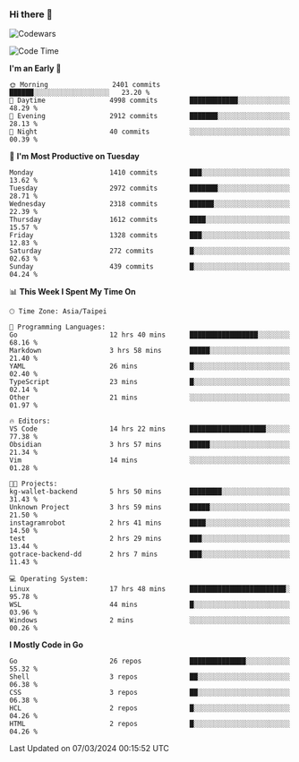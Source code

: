 ### Hi there 👋

![Codewars](https://www.codewars.com/users/omegaatt36/badges/small)

<!--START_SECTION:waka-->
![Code Time](http://img.shields.io/badge/Code%20Time-2%2C214%20hrs%2036%20mins-blue)

**I'm an Early 🐤** 

```text
🌞 Morning                2401 commits        ██████░░░░░░░░░░░░░░░░░░░   23.20 % 
🌆 Daytime                4998 commits        ████████████░░░░░░░░░░░░░   48.29 % 
🌃 Evening                2912 commits        ███████░░░░░░░░░░░░░░░░░░   28.13 % 
🌙 Night                  40 commits          ░░░░░░░░░░░░░░░░░░░░░░░░░   00.39 % 
```
📅 **I'm Most Productive on Tuesday** 

```text
Monday                   1410 commits        ███░░░░░░░░░░░░░░░░░░░░░░   13.62 % 
Tuesday                  2972 commits        ███████░░░░░░░░░░░░░░░░░░   28.71 % 
Wednesday                2318 commits        ██████░░░░░░░░░░░░░░░░░░░   22.39 % 
Thursday                 1612 commits        ████░░░░░░░░░░░░░░░░░░░░░   15.57 % 
Friday                   1328 commits        ███░░░░░░░░░░░░░░░░░░░░░░   12.83 % 
Saturday                 272 commits         █░░░░░░░░░░░░░░░░░░░░░░░░   02.63 % 
Sunday                   439 commits         █░░░░░░░░░░░░░░░░░░░░░░░░   04.24 % 
```


📊 **This Week I Spent My Time On** 

```text
🕑︎ Time Zone: Asia/Taipei

💬 Programming Languages: 
Go                       12 hrs 40 mins      █████████████████░░░░░░░░   68.16 % 
Markdown                 3 hrs 58 mins       █████░░░░░░░░░░░░░░░░░░░░   21.40 % 
YAML                     26 mins             █░░░░░░░░░░░░░░░░░░░░░░░░   02.40 % 
TypeScript               23 mins             █░░░░░░░░░░░░░░░░░░░░░░░░   02.14 % 
Other                    21 mins             ░░░░░░░░░░░░░░░░░░░░░░░░░   01.97 % 

🔥 Editors: 
VS Code                  14 hrs 22 mins      ███████████████████░░░░░░   77.38 % 
Obsidian                 3 hrs 57 mins       █████░░░░░░░░░░░░░░░░░░░░   21.34 % 
Vim                      14 mins             ░░░░░░░░░░░░░░░░░░░░░░░░░   01.28 % 

🐱‍💻 Projects: 
kg-wallet-backend        5 hrs 50 mins       ████████░░░░░░░░░░░░░░░░░   31.43 % 
Unknown Project          3 hrs 59 mins       █████░░░░░░░░░░░░░░░░░░░░   21.50 % 
instagramrobot           2 hrs 41 mins       ████░░░░░░░░░░░░░░░░░░░░░   14.50 % 
test                     2 hrs 29 mins       ███░░░░░░░░░░░░░░░░░░░░░░   13.44 % 
gotrace-backend-dd       2 hrs 7 mins        ███░░░░░░░░░░░░░░░░░░░░░░   11.43 % 

💻 Operating System: 
Linux                    17 hrs 48 mins      ████████████████████████░   95.78 % 
WSL                      44 mins             █░░░░░░░░░░░░░░░░░░░░░░░░   03.96 % 
Windows                  2 mins              ░░░░░░░░░░░░░░░░░░░░░░░░░   00.26 % 
```

**I Mostly Code in Go** 

```text
Go                       26 repos            ██████████████░░░░░░░░░░░   55.32 % 
Shell                    3 repos             ██░░░░░░░░░░░░░░░░░░░░░░░   06.38 % 
CSS                      3 repos             ██░░░░░░░░░░░░░░░░░░░░░░░   06.38 % 
HCL                      2 repos             █░░░░░░░░░░░░░░░░░░░░░░░░   04.26 % 
HTML                     2 repos             █░░░░░░░░░░░░░░░░░░░░░░░░   04.26 % 
```




 Last Updated on 07/03/2024 00:15:52 UTC
<!--END_SECTION:waka-->

<!--
**omegaatt36/omegaatt36** is a ✨ _special_ ✨ repository because its `README.md` (this file) appears on your GitHub profile.

Here are some ideas to get you started:

- 🔭 I’m currently working on ...
- 🌱 I’m currently learning ...
- 👯 I’m looking to collaborate on ...
- 🤔 I’m looking for help with ...
- 💬 Ask me about ...
- 📫 How to reach me: ...
- 😄 Pronouns: ...
- ⚡ Fun fact: ...
-->
